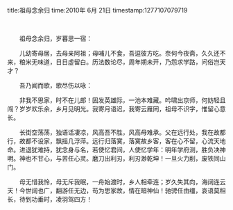title:祖母念余归
time:2010年 6月 21日
timestamp:1277107079719

&nbsp; 
<p style="TEXT-INDENT: 2em;"   >祖母念余归，岁暮思一宿：</p>
<p style="TEXT-INDENT: 2em;"   >儿幼寄母居，去母亲阿祖；母哺儿不食，吾逗彼方吃。奈何今夜斋，久久还不来，粮米无味道，日日虚留白。历法数论尽，周年期未开，乃怨求学路，问俗岂天才？</p>
<p style="TEXT-INDENT: 2em;"   >吾乃闻而歌，歌尽伤以咏：</p>
<p style="TEXT-INDENT: 2em;"   >非我不思家，时不在儿郎！固发英雄际，一池本难藏。吟啸出京师，何妨轻且闯？岁岁欢乐余，乡月见明光。我寄月语迟，我寄云雁罔，祖母不识字，惟留心意长。</p>
<p style="TEXT-INDENT: 2em;"   >长街空荡荡，独语话凄凉，风高吾不胜，风高母难承。父在远行处，我在故都行，故都不设家，飘摇几浮萍。远行归落寞，落寞故乡客，客在心不留，心流天地命。进退犹难持，犹念身与名，若使忆君间，人使忆学年：明年学府测，胜负决神明。神也不甘心，与苦任心灵。磨刀出利刃，利刃渺乾坤！一旦火力削，废铁同山门。</p>
<p style="TEXT-INDENT: 2em;"   >母无惜我怜，母无斥我眠，一舟始渡时，乡人相牵连；岁久失其向，海阔连云天！今世阔也广，翻游任无边，苟为思家故，情在暗神仙！驰骋任由缰，哀语莫相长，待到功垂时，凌羽驾四方！</p>